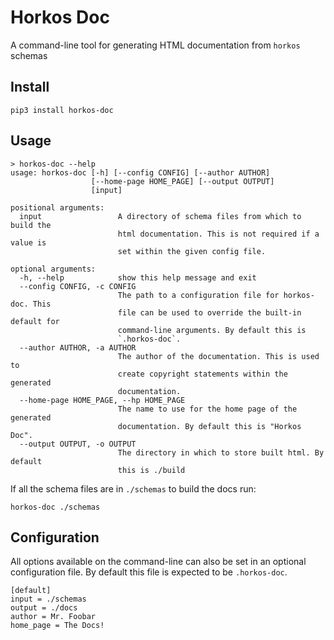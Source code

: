 # Horkos Doc

A command-line tool for generating HTML documentation from `horkos` schemas

## Install

```
pip3 install horkos-doc
```

## Usage

```
> horkos-doc --help
usage: horkos-doc [-h] [--config CONFIG] [--author AUTHOR]
                  [--home-page HOME_PAGE] [--output OUTPUT]
                  [input]

positional arguments:
  input                 A directory of schema files from which to build the
                        html documentation. This is not required if a value is
                        set within the given config file.

optional arguments:
  -h, --help            show this help message and exit
  --config CONFIG, -c CONFIG
                        The path to a configuration file for horkos-doc. This
                        file can be used to override the built-in default for
                        command-line arguments. By default this is
                        `.horkos-doc`.
  --author AUTHOR, -a AUTHOR
                        The author of the documentation. This is used to
                        create copyright statements within the generated
                        documentation.
  --home-page HOME_PAGE, --hp HOME_PAGE
                        The name to use for the home page of the generated
                        documentation. By default this is "Horkos Doc".
  --output OUTPUT, -o OUTPUT
                        The directory in which to store built html. By default
                        this is ./build
```

If all the schema files are in `./schemas` to build the docs run:

```
horkos-doc ./schemas
```

## Configuration

All options available on the command-line can also be set in an optional
configuration file. By default this file is expected to be `.horkos-doc`.

```
[default]
input = ./schemas
output = ./docs
author = Mr. Foobar
home_page = The Docs!
```
